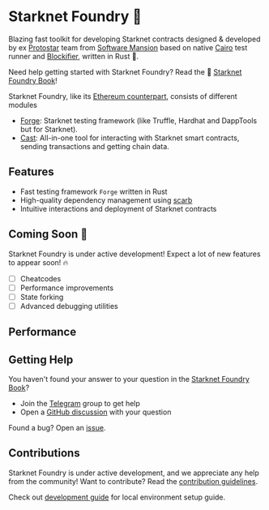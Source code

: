 # Starknet Foundry 🔨

Blazing fast toolkit for developing Starknet contracts designed & developed by
ex [Protostar](https://github.com/software-mansion/protostar) team from [Software Mansion](https://swmansion.com) based
on native [Cairo](https://github.com/starkware-libs/cairo) test runner
and [Blockifier](https://github.com/starkware-libs/blockifier), written in Rust 🦀.

Need help getting started with Starknet Foundry? Read the
📖 [Starknet Foundry Book](https://foundry-rs.github.io/starknet-foundry/)!

Starknet Foundry, like its [Ethereum counterpart](https://github.com/foundry-rs/foundry), consists of different modules

- [Forge](https://github.com/foundry-rs/starknet-foundry/tree/master/starknet-foundry/crates/forge): Starknet testing
  framework (like Truffle, Hardhat and DappTools but for Starknet).
- [Cast](https://github.com/foundry-rs/starknet-foundry/tree/master/starknet-foundry/crates/cast): All-in-one tool for
  interacting with Starknet smart contracts, sending transactions and getting chain data.

## Features

- Fast testing framework `Forge` written in Rust
- High-quality dependency management using [scarb](https://github.com/software-mansion/scarb)
- Intuitive interactions and deployment of Starknet contracts

## Coming Soon 👀

Starknet Foundry is under active development! Expect a lot of new features to appear soon! 🔥

- [ ] Cheatcodes
- [ ] Performance improvements
- [ ] State forking
- [ ] Advanced debugging utilities

## Performance

[//]: # (TODO add benchmarks)

## Getting Help

You haven't found your answer to your question in
the [Starknet Foundry Book](https://foundry-rs.github.io/starknet-foundry/)?

- Join the [Telegram](https://t.me/+d8ULaPxeRqlhMDNk) group to get help
- Open a [GitHub discussion](https://github.com/foundry-rs/starknet-foundry/discussions) with your question

Found a bug? Open an [issue](https://github.com/foundry-rs/starknet-foundry/issues).

## Contributions

Starknet Foundry is under active development, and we appreciate any help from the community! Want to contribute? Read
the [contribution guidelines](./CONTRIBUTING.md).

Check out [development guide](https://foundry-rs.github.io/starknet-foundry/development/environment-setup.html) for
local environment setup guide.